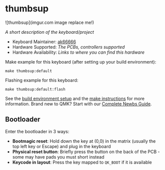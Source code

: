# thumbsup

![thumbsup](imgur.com image replace me!)

*A short description of the keyboard/project*

* Keyboard Maintainer: [ak66666](https://github.com/ak66666)
* Hardware Supported: *The PCBs, controllers supported*
* Hardware Availability: *Links to where you can find this hardware*

Make example for this keyboard (after setting up your build environment):

    make thumbsup:default

Flashing example for this keyboard:

    make thumbsup:default:flash

See the [build environment setup](https://docs.qmk.fm/#/getting_started_build_tools) and the [make instructions](https://docs.qmk.fm/#/getting_started_make_guide) for more information. Brand new to QMK? Start with our [Complete Newbs Guide](https://docs.qmk.fm/#/newbs).

## Bootloader

Enter the bootloader in 3 ways:

* **Bootmagic reset**: Hold down the key at (0,0) in the matrix (usually the top left key or Escape) and plug in the keyboard
* **Physical reset button**: Briefly press the button on the back of the PCB - some may have pads you must short instead
* **Keycode in layout**: Press the key mapped to `QK_BOOT` if it is available
